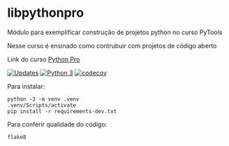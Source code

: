 # libpythonpro
Módulo para exemplificar construção de projetos python no curso PyTools

Nesse curso é ensinado como contrubuir com projetos de código aberto

Link do curso [Python Pro](https://google.com.br/)

[![Updates](https://pyup.io/repos/github/anthonysilvaa/libpythonpro/shield.svg)](https://pyup.io/repos/github/anthonysilvaa/libpythonpro/)
[![Python 3](https://pyup.io/repos/github/anthonysilvaa/libpythonpro/python-3-shield.svg)](https://pyup.io/repos/github/anthonysilvaa/libpythonpro/)
[![codecov](https://codecov.io/gh/Hysing-Fundation/libpythonpro/branch/master/graph/badge.svg?token=HXJ98D6FIE)](https://codecov.io/gh/Hysing-Fundation/libpythonpro)

Para instalar:

```console
python -3 -m venv .venv
.venv/Scripts/activate
pip install -r requirements-dev.txt

```

Para conferir qualidade do código:

```
flake8

```